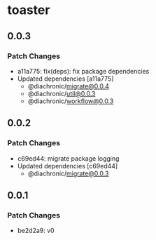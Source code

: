 # toaster

## 0.0.3

### Patch Changes

- a11a775: fix(deps): fix package dependencies
- Updated dependencies [a11a775]
  - @diachronic/migrate@0.0.4
  - @diachronic/util@0.0.3
  - @diachronic/workflow@0.0.3

## 0.0.2

### Patch Changes

- c69ed44: migrate package logging
- Updated dependencies [c69ed44]
  - @diachronic/migrate@0.0.3

## 0.0.1

### Patch Changes

- be2d2a9: v0
